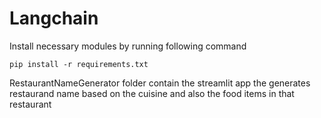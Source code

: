 Langchain 
=======================
Install necessary modules by running following command
```commandline
pip install -r requirements.txt
```



RestaurantNameGenerator folder contain the streamlit app the generates restaurand name based on the cuisine and also the food items in that restaurant
